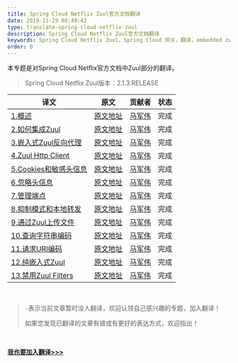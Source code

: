 ```yaml
---
title: Spring Cloud Netflix Zuul官方文档翻译
date: 2019-11-29 08:49:43
type: translate-spring-cloud-netflix-zuul
description: Spring Cloud Netflix Zuul官方文档翻译
keywords: Spring Cloud Netflix Zuul，Spring Cloud 网关，翻译，embedded zuul reverse proxy
order: 0
---
```


本专题是对Spring Cloud Netflix官方文档中Zuul部分的翻译。

> Spring Cloud Netflix Zuul版本：2.1.3.RELEASE

译文 | 原文 | 贡献者 | 状态
---|---|---|---
[1.概述](overview.html)  |  [原文地址](https://cloud.spring.io/spring-cloud-static/spring-cloud-netflix/2.1.3.RELEASE/single/spring-cloud-netflix.html#_router_and_filter_zuul) | [马军伟](https://github.com/417511458) | 完成
[2.如何集成Zuul](how-to-include.html) | [原文地址](https://cloud.spring.io/spring-cloud-static/spring-cloud-netflix/2.1.3.RELEASE/single/spring-cloud-netflix.html#_router_and_filter_zuul) | [马军伟](https://github.com/417511458) | 完成
[3.嵌入式Zuul反向代理](embedded-zuul-reverse-proxy.html) | [原文地址](https://cloud.spring.io/spring-cloud-static/spring-cloud-netflix/2.1.3.RELEASE/single/spring-cloud-netflix.html#netflix-zuul-reverse-proxy) | [马军伟](https://github.com/417511458) | 完成
[4.Zuul Http Client](zuul-http-client.html) | [原文地址](https://cloud.spring.io/spring-cloud-static/spring-cloud-netflix/2.1.3.RELEASE/single/spring-cloud-netflix.html#_zuul_http_client) | [马军伟](https://github.com/417511458) | 完成
[5.Cookies和敏感头信息](cookies-and-sensitive-headers.html) | [原文地址](https://cloud.spring.io/spring-cloud-static/spring-cloud-netflix/2.1.3.RELEASE/single/spring-cloud-netflix.html#_cookies_and_sensitive_headers) | [马军伟](https://github.com/417511458) | 完成
[6.忽略头信息](ignored-headers.html) | [原文地址](https://cloud.spring.io/spring-cloud-static/spring-cloud-netflix/2.1.3.RELEASE/single/spring-cloud-netflix.html#_ignored_headers) | [马军伟](https://github.com/417511458) | 完成
[7.管理端点](management-endpoints.html) | [原文地址](https://cloud.spring.io/spring-cloud-static/spring-cloud-netflix/2.1.3.RELEASE/single/spring-cloud-netflix.html#_management_endpoints) | [马军伟](https://github.com/417511458) | 完成
[8.抑制模式和本地转发](strangulation-patterns-and-local-forwards.html) | [原文地址](https://cloud.spring.io/spring-cloud-static/spring-cloud-netflix/2.1.3.RELEASE/single/spring-cloud-netflix.html#_strangulation_patterns_and_local_forwards) | [马军伟](https://github.com/417511458) | 完成
[9.通过Zuul上传文件](uploading-files-through-zuul.html) | [原文地址](https://cloud.spring.io/spring-cloud-static/spring-cloud-netflix/2.1.3.RELEASE/single/spring-cloud-netflix.html#_uploading_files_through_zuul) | [马军伟](https://github.com/417511458) | 完成
[10.查询字符串编码](query-string-encoding.html) | [原文地址](https://cloud.spring.io/spring-cloud-static/spring-cloud-netflix/2.1.3.RELEASE/single/spring-cloud-netflix.html#_query_string_encoding) | [马军伟](https://github.com/417511458) | 完成
[11.请求URI编码](request-uri-encoding.html) | [原文地址](https://cloud.spring.io/spring-cloud-static/spring-cloud-netflix/2.1.3.RELEASE/single/spring-cloud-netflix.html#_request_uri_encoding) | [马军伟](https://github.com/417511458) | 完成
[12.纯嵌入式Zuul](plain-embedded-zuul.html) | [原文地址](https://cloud.spring.io/spring-cloud-static/spring-cloud-netflix/2.1.3.RELEASE/single/spring-cloud-netflix.html#_plain_embedded_zuul) | [马军伟](https://github.com/417511458) | 完成
[13.禁用Zuul Filters](disable-zuul-filter.html) | [原文地址](https://cloud.spring.io/spring-cloud-static/spring-cloud-netflix/2.1.3.RELEASE/single/spring-cloud-netflix.html#_disable_zuul_filters) | [马军伟](https://github.com/417511458) | 完成

<br />

> `-`表示当前文章暂时没人翻译，欢迎认领自己感兴趣的专题，加入翻译！
>
> 如果您发现已翻译的文章有错或有更好的表达方式，欢迎指出！


<br />

**[我也要加入翻译>>>](/translate/join.html)**

<br />






